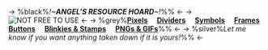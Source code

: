 -> %black%*!~**ANGEL'S RESOURCE HOARD**~!*%% <-
-> ![NOT FREE TO USE](https://i.postimg.cc/W3SnYSjP/kokoagraphic.png) <-
-> %grey%[**Pixels**](mscpbvnr) ⠀ [**Dividers**](sc7k7euh) ⠀ [**Symbols**](9rmq6x8v) ⠀ [**Frames**](o5hom3s8)
[**Buttons**](t96zdw7q) ⠀ [**Blinkies & Stamps**](cfe747ys)  ⠀ [**PNGs & GIFs**](7wtzooo5)%% <-
-> %silver%*Let me know if you want anything taken down if it is yours!*%% <-
